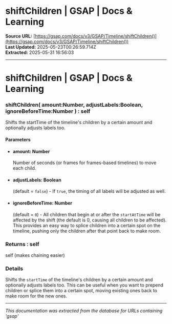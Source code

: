 # shiftChildren | GSAP | Docs & Learning

**Source URL:** [https://gsap.com/docs/v3/GSAP/Timeline/shiftChildren()](https://gsap.com/docs/v3/GSAP/Timeline/shiftChildren())  
**Last Updated:** 2025-05-23T00:26:59.714Z  
**Extracted:** 2025-05-31 16:56:03

---

# shiftChildren | GSAP | Docs & Learning

### shiftChildren( amount:Number, adjustLabels:Boolean, ignoreBeforeTime:Number ) : self

Shifts the startTime of the timeline's children by a certain amount and optionally adjusts labels too.

#### Parameters

*   #### **amount**: Number
    
    Number of seconds (or frames for frames-based timelines) to move each child.
    
*   #### **adjustLabels**: Boolean
    
    (default = `false`) - If `true`, the timing of all labels will be adjusted as well.
    
*   #### **ignoreBeforeTime**: Number
    
    (default = `0`) - All children that begin at or after the `startAtTime` will be affected by the shift (the default is 0, causing all children to be affected). This provides an easy way to splice children into a certain spot on the timeline, pushing only the children after that point back to make room.
    

### Returns : self[​](#returns--self "Direct link to Returns : self")

self (makes chaining easier)

### Details[​](#details "Direct link to Details")

Shifts the `startTime` of the timeline's children by a certain amount and optionally adjusts labels too. This can be useful when you want to prepend children or splice them into a certain spot, moving existing ones back to make room for the new ones.

---

*This documentation was extracted from the database for URLs containing 'gsap'*

